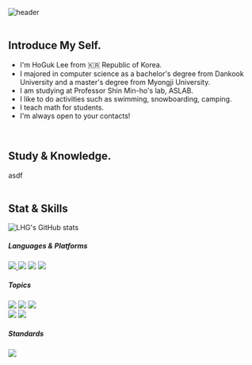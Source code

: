 ![header](https://capsule-render.vercel.app/api?type=waving&color=gradient&height=200&section=header&text=Hi%20there!🍪&fontAlign=55&fontAlignY=35&fontSize=70&animation=twinkling)  
<br>

## Introduce My Self. 
  
- I'm HoGuk Lee from 🇰🇷 Republic of Korea. 
- I majored in computer science as a bachelor's degree from Dankook University and a master's degree from Myongji University. 
- I am studying at Professor Shin Min-ho's lab, ASLAB.
- I like to do activities such as swimming, snowboarding, camping.
- I teach math for students.
- I'm always open to your contacts!
<br> 

## Study & Knowledge. 
asdf  
<br>

## Stat & Skills 

![LHG's GitHub stats](https://github-readme-stats.vercel.app/api?username=Hoka1005&count_private=true&show_icons=true&theme=vue)

<!-- ![Top Langs](https://github-readme-stats.vercel.app/api/top-langs/?username=Hoka1005&layout=compact&hide=C++,QMake,Java) -->

##### Languages & Platforms
<a href="" target="_blank"><img src="https://img.shields.io/badge/C-00DFA2?style=for-the-badge&logoColor=white"/>
<a href="" target="_blank"><img src="https://img.shields.io/badge/C++-47A992?style=for-the-badge&logoColor=white"/></a>
<a href="" target="_blank"><img src="https://img.shields.io/badge/Java-blue?style=for-the-badge&logoColor=white"/></a>
<a href="" target="_blank"><img src="https://img.shields.io/badge/VSCode-2CD3E1?style=for-the-badge&logoColor=white"/></a>
<br>
##### Topics
<a href="" target="_blank"><img src="https://img.shields.io/badge/OpenSSL-30A2FF?style=for-the-badge&logoColor=white"/></a>
<a href="" target="_blank"><img src="https://img.shields.io/badge/MbedTLS-00C4FF?style=for-the-badge&logoColor=white"/></a>
<a href="" target="_blank"><img src="https://img.shields.io/badge/Algorithm-DDE6ED?style=for-the-badge&logoColor=white"/></a><br>
<a href="" target="_blank"><img src="https://img.shields.io/badge/Eletric Vehicle-1B9C85?style=for-the-badge&logoColor=white"/></a>
<a href="" target="_blank"><img src="https://img.shields.io/badge/EV Charger-FFD95A?style=for-the-badge&logoColor=white"/></a>
<br>
##### Standards
<a href="" target="_blank"><img src="https://img.shields.io/badge/ISO 15118-526D82?style=for-the-badge&logoColor=white"/></a>
